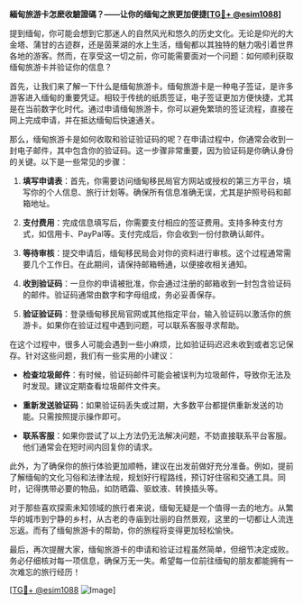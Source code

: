 **緬甸旅游卡怎麽收驗證碼？——让你的缅甸之旅更加便捷[[TG💪+ @esim1088](https://t.me/s/esim1088)]**

提到缅甸，你可能会想到它那迷人的自然风光和悠久的历史文化。无论是仰光的大金塔、蒲甘的古迹群，还是茵莱湖的水上生活，缅甸都以其独特的魅力吸引着世界各地的游客。然而，在享受这一切之前，你可能需要面对一个问题：如何顺利获取缅甸旅游卡并验证你的信息？

首先，让我们来了解一下什么是缅甸旅游卡。缅甸旅游卡是一种电子签证，是许多游客进入缅甸的重要凭证。相较于传统的纸质签证，电子签证更加方便快捷，尤其是在当前数字化时代。通过申请缅甸旅游卡，你可以避免繁琐的签证流程，直接在网上完成申请，并在抵达缅甸后快速通关。

那么，缅甸旅游卡是如何收取和验证验证码的呢？在申请过程中，你通常会收到一封电子邮件，其中包含你的验证码。这一步骤非常重要，因为验证码是你确认身份的关键。以下是一些常见的步骤：

1. **填写申请表**：首先，你需要访问缅甸移民局官方网站或授权的第三方平台，填写你的个人信息、旅行计划等。确保所有信息准确无误，尤其是护照号码和邮箱地址。

2. **支付费用**：完成信息填写后，你需要支付相应的签证费用。支持多种支付方式，如信用卡、PayPal等。支付完成后，你会收到一份付款确认邮件。

3. **等待审核**：提交申请后，缅甸移民局会对你的资料进行审核。这个过程通常需要几个工作日。在此期间，请保持邮箱畅通，以便接收相关通知。

4. **收到验证码**：一旦你的申请被批准，你会通过注册的邮箱收到一封包含验证码的邮件。验证码通常由数字和字母组成，务必妥善保存。

5. **验证验证码**：登录缅甸移民局官网或其他指定平台，输入验证码以激活你的旅游卡。如果你在验证过程中遇到问题，可以联系客服寻求帮助。

在这个过程中，很多人可能会遇到一些小麻烦，比如验证码迟迟未收到或者忘记保存。针对这些问题，我们有一些实用的小建议：

- **检查垃圾邮件**：有时候，验证码邮件可能会被误判为垃圾邮件，导致你无法及时发现。建议定期查看垃圾邮件文件夹。
  
- **重新发送验证码**：如果验证码丢失或过期，大多数平台都提供重新发送的功能。只需按照提示操作即可。

- **联系客服**：如果你尝试了以上方法仍无法解决问题，不妨直接联系平台客服。他们通常会在短时间内回复你的请求。

此外，为了确保你的旅行体验更加顺畅，建议在出发前做好充分准备。例如，提前了解缅甸的文化习俗和法律法规，规划好行程路线，预订好住宿和交通工具。同时，记得携带必要的物品，如防晒霜、驱蚊液、转换插头等。

对于那些喜欢探索未知领域的旅行者来说，缅甸无疑是一个值得一去的地方。从繁华的城市到宁静的乡村，从古老的寺庙到壮丽的自然景观，这里的一切都让人流连忘返。而有了缅甸旅游卡的帮助，你的旅程将变得更加轻松愉快。

最后，再次提醒大家，缅甸旅游卡的申请和验证过程虽然简单，但细节决定成败。务必仔细核对每一项信息，确保万无一失。希望每一位前往缅甸的朋友都能拥有一次难忘的旅行经历！

[[TG💪+ @esim1088](https://t.me/s/esim1088) ![Image](https://i.postimg.cc/4NQfJmqS/Snipaste-2025-05-13-00-14-12.png)]